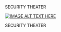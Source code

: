 

SECURITY THEATER


[![IMAGE ALT TEXT HERE](https://img.youtube.com/vi/-E4_9TuE6Ss/0.jpg)](https://www.youtube.com/watch?v=-E4_9TuE6Ss)


SECURITY THEATER

